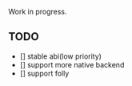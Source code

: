 Work in progress.  
## TODO
- [] stable abi(low priority)  
- [] support more native backend  
- [] support folly  
